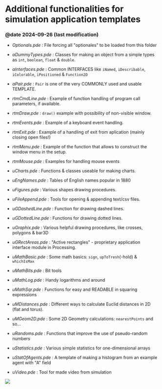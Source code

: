 Additional functionalities for simulation application templates
================================================================
### @date 2024-09-26 (last modification)

   *   _Optionals.pde_  :  File forcing all "optionales" to be loaded from this folder 

   *   _aDummyTypes.pde_  :  Classes for making an object from a simple types as `int`, `boolean`, `float` & `double`.

   *   _aInterfaces.pde_  :  Common INTERFACES like `iNamed`, `iDescribable`, `iColorable`, `iPositioned` & `Function2D`

   *   _aPair.pde_  :  `Pair` is one of the very COMMONLY used and usable TEMPLATE.

   *   _rtmCmdLine.pde_  :  Example of function handling of program call parameters, if available.

   *   _rtmDraw.pde_  :  `draw()` example with possibility of non-visible window.

   *   _rtmEvents.pde_  :  Example of a keyboard event handling.

   *   _rtmExit.pde_  :  Example of a handling of exit from aplication (mainly closing open files!) 

   *   _rtmMenu.pde_  :  Example of the function that allows to construct the window menu in the setup. 

   *   _rtmMouse.pde_  :  Examples for handling mouse events

   *   _uCharts.pde_  :  Functions & classes useable for making charts.

   *   _uEngNames.pde_  :  Tables of English names popular in 1880

   *   _uFigures.pde_  :  Various shapes drawing procedures.

   *   _uFileAppend.pde_  :  Tools for opening & appending text/csv files.

   *   _uGDashedLine.pde_  :  Function for drawing dashed lines.

   *   _uGDottedLine.pde_  :  Functions for drawing dotted lines.

   *   _uGraphix.pde_  :  Various helpful drawing procedures, like crosses, polygons & bar3D

   *   _uGRectAreas.pde_  :  "Active rectangles" - proprietary application interface module in Processing.

   *   _uMathBasic.pde_  :  Some math basics: `sign`, `upToTresh`(-hold) & `whichIsMax`

   *   _uMathBits.pde_  :  Bit tools

   *   _uMathLog.pde_  :  Handy logarithms and around

   *   _uMathSqr.pde_  :  Functions for easy and READABLE in squaring expressions

   *   _uMDistances.pde_  :  Different ways to calculate Euclid distances in 2D (flat and torus).

   *   _uMGeom2D.pde_  :  Some 2D Geometry calculations: `nearestPoints` and so...

   *   _uRandoms.pde_  :  Functions that improve the use of pseudo-random numbers

   *   _uStatistics.pde_  :  Various simple statistics for one-dimensional arrays

   *   _uStatOfAgents.pde_  :  A template of making a histogram from an example agent with "A" field
   
   *   _uVideo.pde_  :  Tool for made video from simulation 
   
   
   ![](./more_docs/*.PNG)


   

